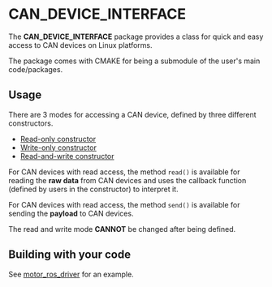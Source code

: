 # CAN_DEVICE_INTERFACE

The **CAN_DEVICE_INTERFACE** package provides a class for quick and easy access to CAN devices on Linux platforms.

The package comes with CMAKE for being a submodule of the user's main code/packages.

## Usage

There are 3 modes for accessing a CAN device, defined by three different constructors.

- [Read-only constructor](https://github.com/CPT-KK/can_device_interface/blob/main/include/CANDevice.h#L34)
- [Write-only constructor](https://github.com/CPT-KK/can_device_interface/blob/main/include/CANDevice.h#L41)
- [Read-and-write constructor](https://github.com/CPT-KK/can_device_interface/blob/main/include/CANDevice.h#L50)

For CAN devices with read access, the method `read()` is available for reading the **raw data** from CAN devices and uses the callback function (defined by users in the constructor) to interpret it.

For CAN devices with read access, the method `send()` is available for sending the **payload** to CAN devices.

The read and write mode **CANNOT** be changed after being defined. 

## Building with your code

See [motor_ros_driver](https://github.com/CPT-KK/motor_ros_driver) for an example.
